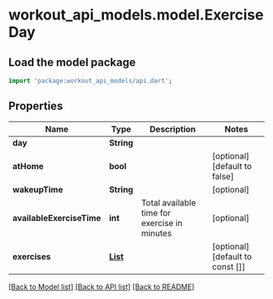 # workout_api_models.model.ExerciseDay

## Load the model package
```dart
import 'package:workout_api_models/api.dart';
```

## Properties
Name | Type | Description | Notes
------------ | ------------- | ------------- | -------------
**day** | **String** |  | 
**atHome** | **bool** |  | [optional] [default to false]
**wakeupTime** | **String** |  | [optional] 
**availableExerciseTime** | **int** | Total available time for exercise in minutes | [optional] 
**exercises** | [**List<Exercise>**](Exercise.md) |  | [optional] [default to const []]

[[Back to Model list]](../README.md#documentation-for-models) [[Back to API list]](../README.md#documentation-for-api-endpoints) [[Back to README]](../README.md)


